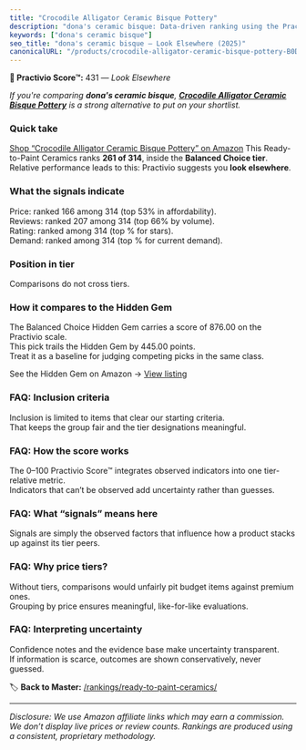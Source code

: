 ```yaml
---
title: "Crocodile Alligator Ceramic Bisque Pottery"
description: "dona's ceramic bisque: Data-driven ranking using the Practivio Score™. Positioned by quality, value, demand, findability, momentum."
keywords: ["dona's ceramic bisque"]
seo_title: "dona's ceramic bisque — Look Elsewhere (2025)"
canonicalURL: "/products/crocodile-alligator-ceramic-bisque-pottery-B0DK695YTB/"
---
```


**🚫 Practivio Score™:** 431 — _Look Elsewhere_


*If you're comparing **dona's ceramic bisque**, **[Crocodile Alligator Ceramic Bisque Pottery](https://www.amazon.com/dp/B0DK695YTB?tag=practivio-20)** is a strong alternative to put on your shortlist.*
### Quick take
[Shop “Crocodile Alligator Ceramic Bisque Pottery” on Amazon](https://www.amazon.com/dp/B0DK695YTB?tag=practivio-20)
This Ready-to-Paint Ceramics ranks **261 of 314**, inside the **Balanced Choice tier**.  
Relative performance leads to this: Practivio suggests you **look elsewhere**.

### What the signals indicate
Price: ranked 166 among 314 (top 53% in affordability).  
Reviews: ranked 207 among 314 (top 66% by volume).  
Rating: ranked  among 314 (top % for stars).  
Demand: ranked  among 314 (top % for current demand).

### Position in tier
Comparisons do not cross tiers.

### How it compares to the Hidden Gem
The Balanced Choice Hidden Gem carries a score of 876.00 on the Practivio scale.  
This pick trails the Hidden Gem by 445.00 points.  
Treat it as a baseline for judging competing picks in the same class.  

See the Hidden Gem on Amazon → [View listing](https://www.amazon.com/dp/B0BN822KLT?tag=practivio-20)

### FAQ: Inclusion criteria
Inclusion is limited to items that clear our starting criteria.  
That keeps the group fair and the tier designations meaningful.

### FAQ: How the score works
The 0–100 Practivio Score™ integrates observed indicators into one tier-relative metric.  
Indicators that can’t be observed add uncertainty rather than guesses.

### FAQ: What “signals” means here
Signals are simply the observed factors that influence how a product stacks up against its tier peers.

### FAQ: Why price tiers?
Without tiers, comparisons would unfairly pit budget items against premium ones.  
Grouping by price ensures meaningful, like-for-like evaluations.

### FAQ: Interpreting uncertainty
Confidence notes and the evidence base make uncertainty transparent.  
If information is scarce, outcomes are shown conservatively, never guessed.


🏷️ **Back to Master:** [/rankings/ready-to-paint-ceramics/](/rankings/ready-to-paint-ceramics/)

---
_Disclosure: We use Amazon affiliate links which may earn a commission. We don’t display live prices or review counts. Rankings are produced using a consistent, proprietary methodology._
